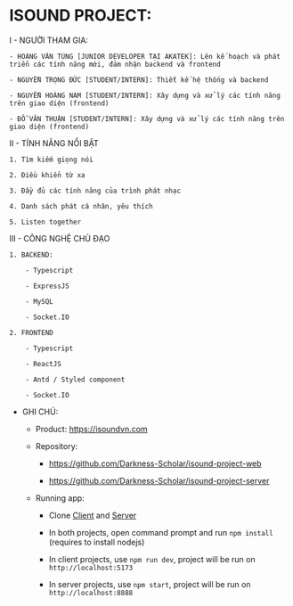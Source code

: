 # ISOUND PROJECT:

I - NGƯỜI THAM GIA:

    - HOÀNG VĂN TÙNG [JUNIOR DEVELOPER TẠI AKATEK]: Lên kế hoạch và phát triển các tính năng mới, đảm nhận backend và frontend

    - NGUYỄN TRỌNG ĐỨC [STUDENT/INTERN]: Thiết kế hệ thống và backend

    - NGUYỄN HOÀNG NAM [STUDENT/INTERN]: Xây dựng và xử lý các tính năng trên giao diện (frontend)

    - ĐỖ VĂN THUẬN [STUDENT/INTERN]: Xây dựng và xử lý các tính năng trên giao diện (frontend)


II - TÍNH NĂNG NỔI BẬT

    1. Tìm kiếm giọng nói

    2. Điều khiển từ xa

    3. Đầy đủ các tính năng của trình phát nhạc

    4. Danh sách phát cá nhân, yêu thích

    5. Listen together


III - CÔNG NGHỆ CHỦ ĐẠO

    1. BACKEND:

        - Typescript

        - ExpressJS

        - MySQL

        - Socket.IO

    2. FRONTEND

        - Typescript

        - ReactJS

        - Antd / Styled component

        - Socket.IO


* GHI CHÚ:

    - Product: https://isoundvn.com

    - Repository: 

        + https://github.com/Darkness-Scholar/isound-project-web

        + https://github.com/Darkness-Scholar/isound-project-server

    - Running app:

        + Clone [Client](https://github.com/Darkness-Scholar/isound-project-web) and [Server](https://github.com/Darkness-Scholar/isound-project-server)

        + In both projects, open command prompt and run `npm install` (requires to install nodejs)

        + In client projects, use `npm run dev`, project will be run on `http://localhost:5173`

        + In server projects, use `npm start`, project will be run on `http://localhost:8888`
